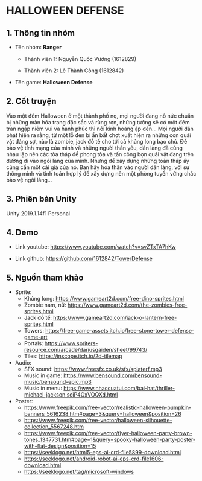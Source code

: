 # HALLOWEEN DEFENSE

## 1. Thông tin nhóm

- Tên nhóm: **Ranger**

    - Thành viên 1: Nguyễn Quốc Vương (1612829)

    - Thành viên 2: Lê Thành Công (1612842)

- Tên game: **Halloween Defense**

## 2. Cốt truyện

Vào một đêm Halloween ở một thành phố nọ, mọi người đang nô nức chuẩn bị những màn hóa trang đặc sắc và rùng rợn, những tưởng sẽ có một đêm tràn ngập niềm vui và hạnh phúc thì nỗi kinh hoàng ập đến...  Mọi người dần phát hiện ra rằng, từ một lỗ đen bí ẩn bất chợt xuất hiện ra những con quái vật đáng sợ, nào là zombie, jack đồ tể cho tới cả khủng long bạo chú. Để bảo vệ tính mạng của mình và những người thân yêu, dân làng đã cùng nhau lập nên các tòa tháp để phong tỏa và tấn công bọn quái vật đang trên đường đi vào ngôi làng của mình. Nhưng để xây dựng những toàn tháp ấy cũng cần một cái giá của nó. Bạn hãy hóa thân vào người dân làng, với sự thông minh và tính toán hợp lý để xây dựng nên một phòng tuyến vững chắc bảo vệ ngôi làng...

## 3. Phiên bản Unity

Unity 2019.1.14f1 Personal

## 4. Demo

- Link youtube: https://www.youtube.com/watch?v=svZTxTA7hKw

- Link github: https://github.com/1612842/TowerDefense

## 5. Nguồn tham khảo

- Sprite:
    - Khủng long: https://www.gameart2d.com/free-dino-sprites.html
    - Zombie nam, nữ: https://www.gameart2d.com/the-zombies-free-sprites.html
    - Jack đồ tể: https://www.gameart2d.com/jack-o-lantern-free-sprites.html
    - Towers: https://free-game-assets.itch.io/free-stone-tower-defense-game-art
    - Portals: https://www.spriters-resource.com/arcade/dariusgaiden/sheet/99743/
    - Tiles: https://inscope.itch.io/2d-tilemap
- Audio:
    - SFX sound: https://www.freesfx.co.uk/sfx/splaterf.mp3
    - Music in game: https://www.bensound.com/bensound-music/bensound-epic.mp3
    - Music in menu: https://www.nhaccuatui.com/bai-hat/thriller-michael-jackson.sciP4GxVOQXd.html
- Poster:
    - https://www.freepik.com/free-vector/realistic-halloween-pumpkin-banners_5616238.htm#page=3&query=halloween&position=26
    - https://www.freepik.com/free-vector/halloween-silhouette-collection_5567248.htm
    - https://www.freepik.com/free-vector/flyer-halloween-party-brown-tones_1347731.htm#page=1&query=spooky-halloween-party-poster-with-flat-design&position=15
    - https://seeklogo.net/html5-eps-ai-crd-file5899-download.html
    - https://seeklogo.net/android-robot-ai-eps-crd-file1606-download.html
    - https://seeklogo.net/tag/microsoft-windows
